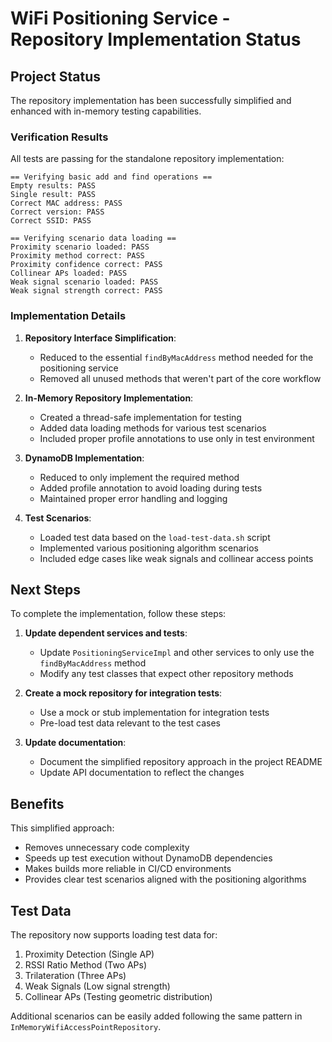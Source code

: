 # WiFi Positioning Service - Repository Implementation Status

## Project Status

The repository implementation has been successfully simplified and enhanced with in-memory testing capabilities. 

### Verification Results

All tests are passing for the standalone repository implementation:

```
== Verifying basic add and find operations ==
Empty results: PASS
Single result: PASS
Correct MAC address: PASS
Correct version: PASS
Correct SSID: PASS

== Verifying scenario data loading ==
Proximity scenario loaded: PASS
Proximity method correct: PASS
Proximity confidence correct: PASS
Collinear APs loaded: PASS
Weak signal scenario loaded: PASS
Weak signal strength correct: PASS
```

### Implementation Details

1. **Repository Interface Simplification**:
   - Reduced to the essential `findByMacAddress` method needed for the positioning service
   - Removed all unused methods that weren't part of the core workflow

2. **In-Memory Repository Implementation**:
   - Created a thread-safe implementation for testing
   - Added data loading methods for various test scenarios
   - Included proper profile annotations to use only in test environment

3. **DynamoDB Implementation**:
   - Reduced to only implement the required method
   - Added profile annotation to avoid loading during tests
   - Maintained proper error handling and logging

4. **Test Scenarios**:
   - Loaded test data based on the `load-test-data.sh` script
   - Implemented various positioning algorithm scenarios
   - Included edge cases like weak signals and collinear access points

## Next Steps

To complete the implementation, follow these steps:

1. **Update dependent services and tests**:
   - Update `PositioningServiceImpl` and other services to only use the `findByMacAddress` method
   - Modify any test classes that expect other repository methods

2. **Create a mock repository for integration tests**:
   - Use a mock or stub implementation for integration tests
   - Pre-load test data relevant to the test cases

3. **Update documentation**:
   - Document the simplified repository approach in the project README
   - Update API documentation to reflect the changes

## Benefits

This simplified approach:
- Removes unnecessary code complexity
- Speeds up test execution without DynamoDB dependencies
- Makes builds more reliable in CI/CD environments
- Provides clear test scenarios aligned with the positioning algorithms

## Test Data

The repository now supports loading test data for:

1. Proximity Detection (Single AP)
2. RSSI Ratio Method (Two APs)
3. Trilateration (Three APs)
4. Weak Signals (Low signal strength)
5. Collinear APs (Testing geometric distribution)

Additional scenarios can be easily added following the same pattern in `InMemoryWifiAccessPointRepository`. 